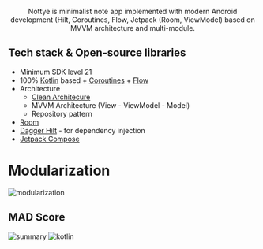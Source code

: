 <p align="center">  
Nottye is minimalist note app implemented with modern Android development (Hilt, Coroutines, Flow, Jetpack (Room, ViewModel) based on MVVM architecture and multi-module.
</p>

## Tech stack & Open-source libraries
- Minimum SDK level 21
- 100% [Kotlin](https://kotlinlang.org/) based + [Coroutines](https://github.com/Kotlin/kotlinx.coroutines) + [Flow](https://developer.android.com/kotlin/flow)
- Architecture
  - [Clean Architecure](https://developer.android.com/jetpack/guide) 
  - MVVM Architecture (View - ViewModel - Model)
  - Repository pattern
- [Room](https://developer.android.com/training/data-storage/room)
- [Dagger Hilt](https://dagger.dev/hilt/) - for dependency injection
- [Jetpack Compose](https://developer.android.com/jetpack/compose?hl=pt-br)

# Modularization
![modularization](https://user-images.githubusercontent.com/26925002/194191324-0dde9ac8-2077-4be8-8b78-4ea7ff878347.png)

## MAD Score
![summary](https://user-images.githubusercontent.com/24237865/102366914-84f6b000-3ffc-11eb-8d49-b20694239782.png)
![kotlin](https://user-images.githubusercontent.com/24237865/102366932-8a53fa80-3ffc-11eb-8131-fd6745a6f079.png)

